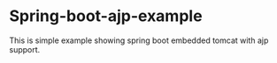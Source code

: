# Spring-boot-ajp-example


This is simple example showing spring boot embedded tomcat with ajp support.